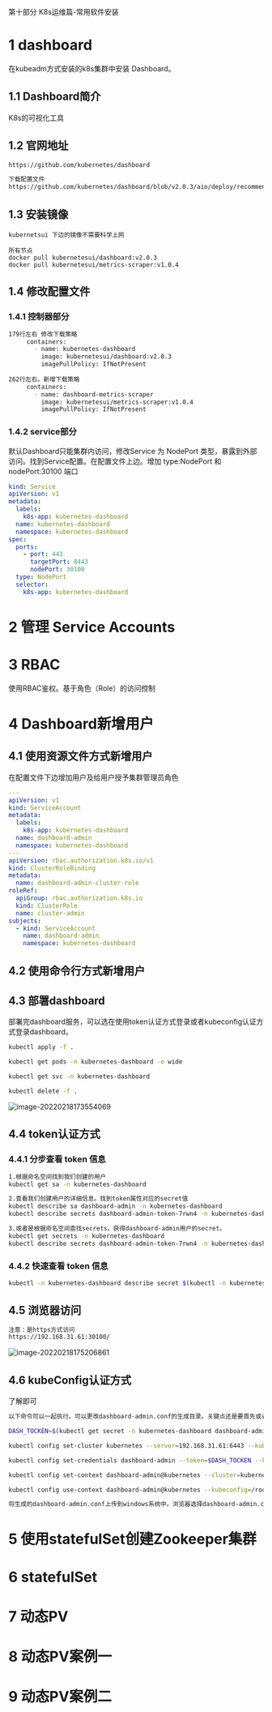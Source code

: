第十部分 K8s运维篇-常用软件安装

# 1 dashboard

在kubeadm方式安装的k8s集群中安装 Dashboard。

## 1.1 Dashboard简介

K8s的可视化工具

## 1.2 官网地址

```html
https://github.com/kubernetes/dashboard

下载配置文件
https://github.com/kubernetes/dashboard/blob/v2.0.3/aio/deploy/recommended.yaml
```

## 1.3 安装镜像

```
kubernetsui 下边的镜像不需要科学上网

所有节点
docker pull kubernetesui/dashboard:v2.0.3
docker pull kubernetesui/metrics-scraper:v1.0.4
```

## 1.4 修改配置文件

### 1.4.1 控制器部分

```bash
179行左右 修改下载策略
     containers:
       - name: kubernetes-dashboard
         image: kubernetesui/dashboard:v2.0.3          
         imagePullPolicy: IfNotPresent
         
262行左右。新增下载策略           
     containers:
       - name: dashboard-metrics-scraper
         image: kubernetesui/metrics-scraper:v1.0.4          
         imagePullPolicy: IfNotPresent
```



### 1.4.2 service部分

默认Dashboard只能集群内访问，修改Service 为 NodePort 类型，暴露到外部访问。找到Service配置。在配置文件上边。增加 type:NodePort 和 nodePort:30100 端口

```yaml
kind: Service
apiVersion: v1
metadata:
  labels:
    k8s-app: kubernetes-dashboard
  name: kubernetes-dashboard
  namespace: kubernetes-dashboard
spec:
  ports:
    - port: 443
      targetPort: 8443
      nodePort: 30100
  type: NodePort
  selector:
    k8s-app: kubernetes-dashboard
```



# 2 管理 Service Accounts

# 3 RBAC

使用RBAC鉴权。基于角色（Role）的访问控制

# 4 Dashboard新增用户

## 4.1 使用资源文件方式新增用户

在配置文件下边增加用户及给用户授予集群管理员角色

```yaml
---
apiVersion: v1
kind: ServiceAccount
metadata:
  labels:
    k8s-app: kubernetes-dashboard
  name: dashboard-admin
  namespace: kubernetes-dashboard
---
apiVersion: rbac.authorization.k8s.io/v1
kind: ClusterRoleBinding
metadata:
  name: dashboard-admin-cluster-role
roleRef:
  apiGroup: rbac.authorization.k8s.io
  kind: ClusterRole
  name: cluster-admin
subjects:
  - kind: ServiceAccount
    name: dashboard-admin
    namespace: kubernetes-dashboard
```



## 4.2 使用命令行方式新增用户

## 4.3 部署dashboard

部署完dashboard服务，可以选在使用token认证方式登录或者kubeconfig认证方式登录dashboard。

```bash
kubectl apply -f .

kubectl get pods -n kubernetes-dashboard -o wide

kubectl get svc -n kubernetes-dashboard

kubectl delete -f .
```





![image-20220218173554069](assest/image-20220218173554069.png)

## 4.4 token认证方式

### 4.4.1 分步查看 token 信息

```bash
1.根据命名空间找到我们创建的用户
kubectl get sa -n kubernetes-dashboard

2.查看我们创建用户的详细信息。找到token属性对应的secret值
kubectl describe sa dashboard-admin -n kubernetes-dashboard
kubectl describe secrets dashboard-admin-token-7rwn4 -n kubernetes-dashboard

3.或者是根据命名空间查找secrets。获得dashboard-admin用户的secret。 
kubectl get secrets -n kubernetes-dashboard
kubectl describe secrets dashboard-admin-token-7rwn4 -n kubernetes-dashboard
```



### 4.4.2 快速查看 token 信息

```bash
kubectl -n kubernetes-dashboard describe secret $(kubectl -n kubernetes-dashboard get secret | grep dashboard-admin | awk '{print $1}')
```

## 4.5 浏览器访问

```html
注意：是https方式访问
https://192.168.31.61:30100/
```

![image-20220218175206861](assest/image-20220218175206861.png)

## 4.6 kubeConfig认证方式

了解即可

```bash
以下命令可以一起执行。可以更改dashboard-admin.conf的生成目录。关键点还是要首先或者 dashboard-admin用户的secret值。

DASH_TOCKEN=$(kubectl get secret -n kubernetes-dashboard dashboard-admin-token-7rwn4 -o jsonpath={.data.token}|base64 -d)

kubectl config set-cluster kubernetes --server=192.168.31.61:6443 --kubeconfig=/root/dashboard-admin.conf

kubectl config set-credentials dashboard-admin --token=$DASH_TOCKEN --kubeconfig=/root/dashboard-admin.conf

kubectl config set-context dashboard-admin@kubernetes --cluster=kubernetes --user=dashboard-admin --kubeconfig=/root/dashboard-admin.conf

kubectl config use-context dashboard-admin@kubernetes --kubeconfig=/root/dashboard-admin.conf

将生成的dashboard-admin.conf上传到windows系统中。浏览器选择dashboard-admin.conf文件即可用于登录dashboard
```



# 5 使用statefulSet创建Zookeeper集群

# 6 statefulSet

# 7 动态PV

# 8 动态PV案例一

# 9 动态PV案例二